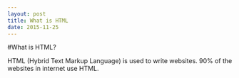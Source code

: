 ```yaml
---
layout: post
title: What is HTML
date: 2015-11-25
---
```


#What is HTML?

HTML (Hybrid Text Markup Language) is used to write websites. 90% of the websites in internet use HTML.